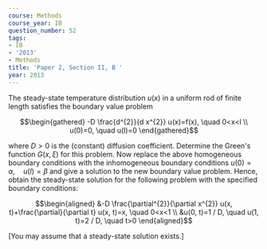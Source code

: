 ```yaml
---
course: Methods
course_year: IB
question_number: 52
tags:
- IB
- '2013'
- Methods
title: 'Paper 2, Section II, B '
year: 2013
---
```




The steady-state temperature distribution $u(x)$ in a uniform rod of finite length satisfies the boundary value problem

$$\begin{gathered}
-D \frac{d^{2}}{d x^{2}} u(x)=f(x), \quad 0<x<l \\
u(0)=0, \quad u(l)=0
\end{gathered}$$

where $D>0$ is the (constant) diffusion coefficient. Determine the Green's function $G(x, \xi)$ for this problem. Now replace the above homogeneous boundary conditions with the inhomogeneous boundary conditions $u(0)=\alpha, \quad u(l)=\beta$ and give a solution to the new boundary value problem. Hence, obtain the steady-state solution for the following problem with the specified boundary conditions:

$$\begin{aligned}
&-D \frac{\partial^{2}}{\partial x^{2}} u(x, t)+\frac{\partial}{\partial t} u(x, t)=x, \quad 0<x<1 \\
&u(0, t)=1 / D, \quad u(1, t)=2 / D, \quad t>0
\end{aligned}$$

[You may assume that a steady-state solution exists.]